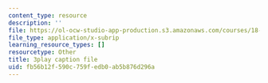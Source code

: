 ```yaml
---
content_type: resource
description: ''
file: https://ol-ocw-studio-app-production.s3.amazonaws.com/courses/18-06sc-linear-algebra-fall-2011/fb56b12f590c759fedb0ab5b876d296a_wuyAeWE3iIM.srt
file_type: application/x-subrip
learning_resource_types: []
resourcetype: Other
title: 3play caption file
uid: fb56b12f-590c-759f-edb0-ab5b876d296a
---
```

